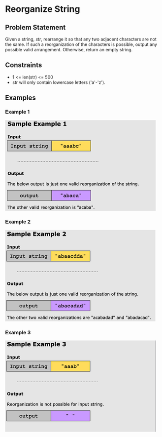 # Reorganize String

## Problem Statement

Given a string, _str_, rearrange it so that any two adjacent characters are not the same. If such a reorganization of
the
characters is possible, output any possible valid arrangement. Otherwise, return an empty string.

## Constraints

* 1 <= len(str) <= 500
* str will only contain lowercase letters ('a'-'z').

## Examples

### Example 1

![img.png](img.png)

### Example 2

![img_1.png](img_1.png)

### Example 3

![img_2.png](img_2.png)
